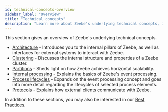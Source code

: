 ```yaml
---
id: technical-concepts-overview
sidebar_label: "Overview"
title: "Technical concepts"
description: "Learn more about Zeebe's underlying technical concepts, including the architecture, clustering, partitions, internal processing, and more."
---
```


This section gives an overview of Zeebe's underlying technical concepts.

- [Architecture](architecture.md) - Introduces you to the internal pillars of Zeebe, as well as interfaces for external systems to interact with Zeebe.
- [Clustering](clustering.md) - Discusses the internal structure and properties of a Zeebe cluster.
- [Partitions](partitions.md) - Sheds light on how Zeebe achieves horizontal scalability.
- [Internal processing](internal-processing.md) - Explains the basics of Zeebe's event processing.
- [Process lifecycles](process-lifecycles.md) - Expands on the event processing concept and goes into more detail regarding the lifecycles of selected process elements.
- [Protocols](protocols.md) - Explains how external clients communicate with Zeebe.

In addition to these sections, you may also be interested in our [Best Practices](/components/best-practices/best-practices-overview.md).
